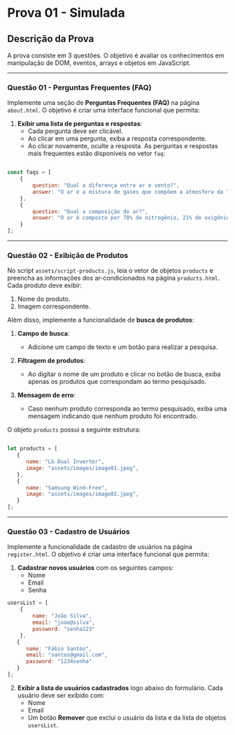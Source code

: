 # Prova 01 - Simulada

## Descrição da Prova

A prova consiste em 3 questões. O objetivo é avaliar os conhecimentos em manipulação de DOM, eventos, arrays e objetos em JavaScript.

---

### Questão 01 - Perguntas Frequentes (FAQ)

Implemente uma seção de **Perguntas Frequentes (FAQ)** na página `about.html`. O objetivo é criar uma interface funcional que permita:

1. **Exibir uma lista de perguntas e respostas**:
   - Cada pergunta deve ser clicável.
   - Ao clicar em uma pergunta, exiba a resposta correspondente.
   - Ao clicar novamente, oculte a resposta.
As perguntas e respostas mais frequentes estão disponíveis no vetor `faq`:

```javascript

const faqs = [
    {
        question: "Qual a diferença entre ar e vento?",
        answer: "O ar é a mistura de gases que compõem a atmosfera da Terra, enquanto o vento é o movimento do ar causado por diferenças de pressão atmosférica."
    },
    {
        question: "Qual a composição do ar?",
        answer: "O ar é composto por 78% de nitrogênio, 21% de oxigênio, 0,93% de argônio, 0,04% de dióxido de carbono e outros gases em menor quantidade."
    }
];

```
---

### Questão 02 - Exibição de Produtos

No script `assets/script-products.js`, leia o vetor de objetos `products` e preencha as informações dos ar-condicionados na página `products.html`. Cada produto deve exibir:

1. Nome do produto.
2. Imagem correspondente.

Além disso, implemente a funcionalidade de **busca de produtos**:

1. **Campo de busca**:
   - Adicione um campo de texto e um botão para realizar a pesquisa.

2. **Filtragem de produtos**:
   - Ao digitar o nome de um produto e clicar no botão de busca, exiba apenas os produtos que correspondam ao termo pesquisado.

3. **Mensagem de erro**:
   - Caso nenhum produto corresponda ao termo pesquisado, exiba uma mensagem indicando que nenhum produto foi encontrado.


O objeto `products` possui a seguinte estrutura:

```javascript

let products = [
   {
      name: "LG Dual Inverter",
      image: "assets/images/image01.jpeg",
   },
   {
      name: "Samsung Wind-Free",
      image: "assets/images/image02.jpeg",
   }
];

```
---

### Questão 03 - Cadastro de Usuários

Implemente a funcionalidade de cadastro de usuários na página `register.html`. O objetivo é criar uma interface funcional que permita:

1. **Cadastrar novos usuários** com os seguintes campos:
   - Nome
   - Email
   - Senha
```javascript
usersList = [
    {
        name: "João Silva",
        email: "joao@silva",
        password: "senha123"
    },
   {
      name: "Fábio Santos",
      email: "santos@gmail.com",
      password: "1234senha"
   }
];
```

2. **Exibir a lista de usuários cadastrados** logo abaixo do formulário. Cada usuário deve ser exibido com:
   - Nome
   - Email
   - Um botão **Remover** que exclui o usuário da lista e da lista de objetos `usersList`.

